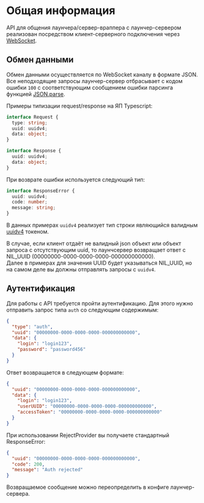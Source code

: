 # Общая информация

API для общения лаунчера/сервер-враппера с лаунчер-сервером реализован посредством клиент-серверного подключения через [WebSocket](https://developer.mozilla.org/ru/docs/Web/API/WebSocket).

## Обмен данными

Обмен данными осуществляется по WebSocket каналу в формате JSON.  
Все неподходящие запросы лаунчер-сервер отбрасывает с кодом ошибки `100` с соответствующим сообщением ошибки парсинга функцией [JSON.parse](https://developer.mozilla.org/ru/docs/Web/JavaScript/Reference/Global_Objects/JSON/parse).

Примеры типизации request/response на ЯП Typescript:

```ts
interface Request {
  type: string;
  uuid: uuidv4;
  data: object;
}

interface Response {
  uuid: uuidv4;
  data: object;
}
```

При возврате ошибки используется следующий тип:

```ts
interface ResponseError {
  uuid: uuidv4;
  code: number;
  message: string;
}
```

В данных примерах `uuidv4` реализует тип строки являющийся валидным [uuidv4](<https://ru.wikipedia.org/wiki/UUID#Версия_4_(случайный)>) токеном.

В случае, если клиент отдаёт не валидный json объект или объект запроса с отсутствующим uuid, то лаунчсервер возвращает ответ с NIL_UUID (00000000-0000-0000-0000-000000000000).  
Далее в примерах для значения UUID будет указываться NIL_UUID, но на самом деле вы должны отправлять запросы с `uuidv4`.

## Аутентификация

Для работы с API требуется пройти аутентификацию. Для этого нужно отправить запрос типа `auth` со следующим содержимым:

```json
{
  "type": "auth",
  "uuid": "00000000-0000-0000-0000-000000000000",
  "data": {
    "login": "login123",
    "password": "password456"
  }
}
```

Ответ возвращается в следующем формате:

```json
{
  "uuid": "00000000-0000-0000-0000-000000000000",
  "data": {
    "login": "login123",
    "userUUID": "00000000-0000-0000-0000-000000000000",
    "accessToken": "00000000-0000-0000-0000-000000000000"
  }
}
```

При использовании RejectProvider вы получаете стандартный ResponseError:

```json
{
  "uuid": "00000000-0000-0000-0000-000000000000",
  "code": 200,
  "message": "Auth rejected"
}
```

Возвращаемое сообщение можно переопределить в конфиге лаунчер-сервера.
